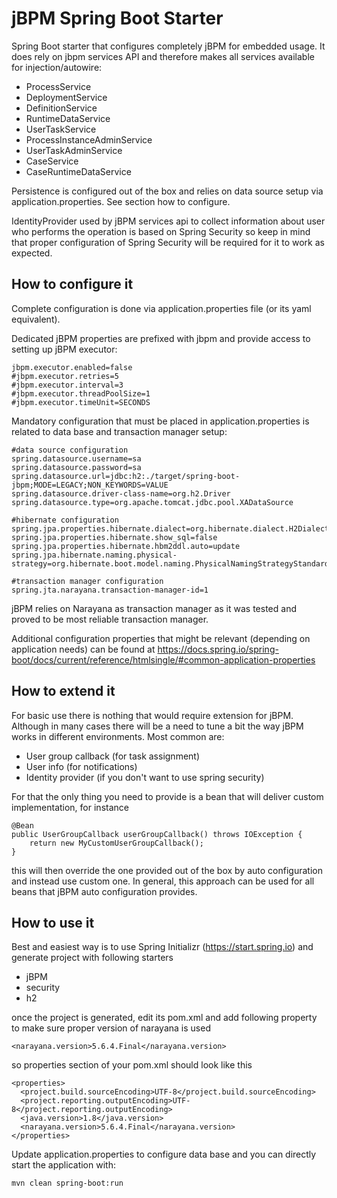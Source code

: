 jBPM Spring Boot Starter
========================================
Spring Boot starter that configures completely jBPM for embedded usage. It does rely on jbpm services API and therefore
makes all services available for injection/autowire:

- ProcessService
- DeploymentService
- DefinitionService
- RuntimeDataService
- UserTaskService
- ProcessInstanceAdminService
- UserTaskAdminService
- CaseService
- CaseRuntimeDataService

Persistence is configured out of the box and relies on data source setup via application.properties. See section how to configure.

IdentityProvider used by jBPM services api to collect information about user who performs the operation is based on Spring Security
so keep in mind that proper configuration of Spring Security will be required for it to work as expected.


How to configure it
------------------------------

Complete configuration is done via application.properties file (or its yaml equivalent).

Dedicated jBPM properties are prefixed with jbpm and provide access to setting up jBPM executor:

```
jbpm.executor.enabled=false
#jbpm.executor.retries=5
#jbpm.executor.interval=3
#jbpm.executor.threadPoolSize=1
#jbpm.executor.timeUnit=SECONDS
```

Mandatory configuration that must be placed in application.properties is related to data base and transaction manager setup:

```
#data source configuration
spring.datasource.username=sa
spring.datasource.password=sa
spring.datasource.url=jdbc:h2:./target/spring-boot-jbpm;MODE=LEGACY;NON_KEYWORDS=VALUE
spring.datasource.driver-class-name=org.h2.Driver
spring.datasource.type=org.apache.tomcat.jdbc.pool.XADataSource

#hibernate configuration
spring.jpa.properties.hibernate.dialect=org.hibernate.dialect.H2Dialect
spring.jpa.properties.hibernate.show_sql=false
spring.jpa.properties.hibernate.hbm2ddl.auto=update
spring.jpa.hibernate.naming.physical-strategy=org.hibernate.boot.model.naming.PhysicalNamingStrategyStandardImpl

#transaction manager configuration
spring.jta.narayana.transaction-manager-id=1

```

jBPM relies on Narayana as transaction manager as it was tested and proved to be most reliable transaction manager.

Additional configuration properties that might be relevant (depending on application needs) can be found at https://docs.spring.io/spring-boot/docs/current/reference/htmlsingle/#common-application-properties

How to extend it
------------------------------

For basic use there is nothing that would require extension for jBPM. Although in many cases there will be a need to tune a bit the way jBPM works in different environments. Most common are:

- User group callback (for task assignment)
- User info (for notifications)  
- Identity provider (if you don't want to use spring security)

For that the only thing you need to provide is a bean that will deliver custom implementation, for instance

```
@Bean
public UserGroupCallback userGroupCallback() throws IOException {
    return new MyCustomUserGroupCallback();
}
```

this will then override the one provided out of the box by auto configuration and instead use custom one. In general, this approach can be used for all beans that jBPM auto configuration provides.


How to use it
------------------------------

Best and easiest way is to use Spring Initializr (https://start.spring.io) and generate project with following starters

- jBPM
- security
- h2

once the project is generated, edit its pom.xml and add following property to make sure proper version of narayana is used

```
<narayana.version>5.6.4.Final</narayana.version>
```

so properties section of your pom.xml should look like this

```
<properties>
  <project.build.sourceEncoding>UTF-8</project.build.sourceEncoding>
  <project.reporting.outputEncoding>UTF-8</project.reporting.outputEncoding>
  <java.version>1.8</java.version>
  <narayana.version>5.6.4.Final</narayana.version>
</properties>
```	

Update application.properties to configure data base and you can directly start the application with:

```
mvn clean spring-boot:run
```



